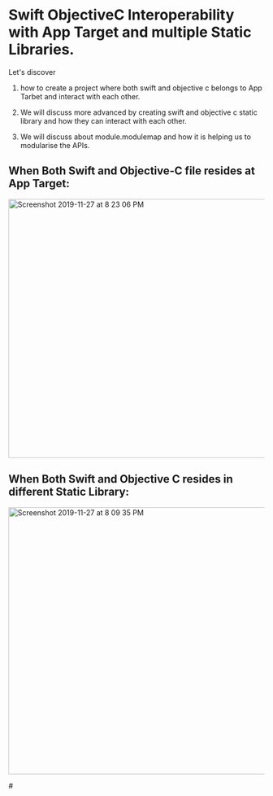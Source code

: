 # Swift ObjectiveC Interoperability with App Target and multiple Static Libraries.

Let's discover 
1. how to create a project where both swift and objective c belongs to App Tarbet and interact with each other. 

2. We will discuss more advanced by creating swift and objective c static library and how they can interact with each other.

3. We will discuss about module.modulemap and how it is helping us to modularise the APIs.


## When Both Swift and Objective-C file resides at App Target:

<img width="509" alt="Screenshot 2019-11-27 at 8 23 06 PM" src="https://user-images.githubusercontent.com/10649284/70370834-35ae7780-18f2-11ea-9672-d3b3fe75f563.png">

## When Both Swift and Objective C resides in different Static Library:

<img width="525" alt="Screenshot 2019-11-27 at 8 09 35 PM" src="https://user-images.githubusercontent.com/10649284/70370837-39da9500-18f2-11ea-8378-8058162b212d.png">

#<In Progress>
